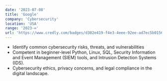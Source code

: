 ```yaml
---
date: '2023-07-08'
title: 'Google'
company: 'Cybersecurity'
location: 'USA'
range: '2023-∞'
url: 'https://www.credly.com/badges/d302e419-f4e3-4eee-92ee-ad7ec5b01561/public_url'
---
```


- Identify common cybersecurity risks, threats, and vulnerabilities
- Competent in beginner-level Python, Linux, SQL, Security Information and Event Management (SIEM) tools, and Intrusion Detection Systems (IDS).
- Cybersecurity ethics, privacy concerns, and legal compliance in the digital landscape.
